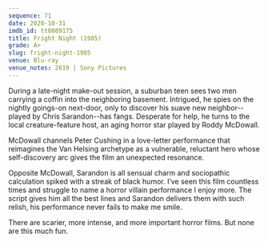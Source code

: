```yaml
---
sequence: 71
date: 2020-10-31
imdb_id: tt0089175
title: Fright Night (1985)
grade: A+
slug: fright-night-1985
venue: Blu-ray
venue_notes: 2019 | Sony Pictures
---
```


During a late-night make-out session, a suburban teen sees two men carrying a coffin into the neighboring basement. Intrigued, he spies on the nightly goings-on next-door, only to discover his suave new neighbor--played by Chris Sarandon--has fangs. Desperate for help, he turns to the local creature-feature host, an aging horror star played by Roddy McDowall.

<!-- end -->

McDowall channels Peter Cushing in a love-letter performance that reimagines the Van Helsing archetype as a vulnerable, reluctant hero whose self-discovery arc gives the film an unexpected resonance.

Opposite McDowall, Sarandon is all sensual charm and sociopathic calculation spiked with a streak of black humor. I’ve seen this film countless times and struggle to name a horror villain performance I enjoy more. The script gives him all the best lines and Sarandon delivers them with such relish, his performance never fails to make me smile.

There are scarier, more intense, and more important horror films. But none are this much fun.
